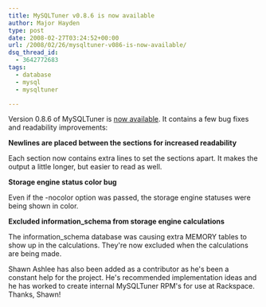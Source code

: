 ```yaml
---
title: MySQLTuner v0.8.6 is now available
author: Major Hayden
type: post
date: 2008-02-27T03:24:52+00:00
url: /2008/02/26/mysqltuner-v086-is-now-available/
dsq_thread_id:
  - 3642772683
tags:
  - database
  - mysql
  - mysqltuner

---
```

Version 0.8.6 of MySQLTuner is [now available][1]. It contains a few bug fixes and readability improvements:

**Newlines are placed between the sections for increased readability**

Each section now contains extra lines to set the sections apart. It makes the output a little longer, but easier to read as well.

**Storage engine status color bug**

Even if the -nocolor option was passed, the storage engine statuses were being shown in color.

**Excluded information_schema from storage engine calculations**

The information_schema database was causing extra MEMORY tables to show up in the calculations. They're now excluded when the calculations are being made.

Shawn Ashlee has also been added as a contributor as he's been a constant help for the project. He's recommended implementation ideas and he has worked to create internal MySQLTuner RPM's for use at Rackspace. Thanks, Shawn!

 [1]: http://mysqltuner.com/
